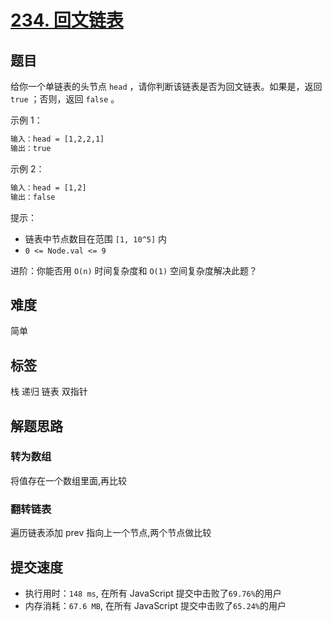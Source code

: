 # [234. 回文链表](https://leetcode.cn/problems/palindrome-linked-list/)

## 题目

给你一个单链表的头节点 `head` ，请你判断该链表是否为回文链表。如果是，返回 `true` ；否则，返回 `false` 。

示例 1：

```txt
输入：head = [1,2,2,1]
输出：true
```

示例 2：

```txt
输入：head = [1,2]
输出：false
```

提示：

- 链表中节点数目在范围 `[1, 10^5]` 内
- `0 <= Node.val <= 9`

进阶：你能否用 `O(n)` 时间复杂度和 `O(1)` 空间复杂度解决此题？

## 难度

简单

## 标签

栈 递归 链表 双指针

## 解题思路

### 转为数组

将值存在一个数组里面,再比较

### 翻转链表

遍历链表添加 prev 指向上一个节点,两个节点做比较

## 提交速度

- 执行用时：`148 ms`, 在所有 JavaScript 提交中击败了`69.76%`的用户
- 内存消耗：`67.6 MB`, 在所有 JavaScript 提交中击败了`65.24%`的用户
